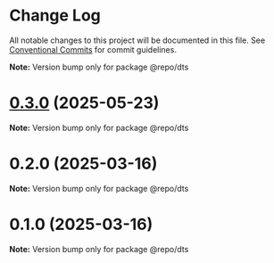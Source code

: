 # Change Log

All notable changes to this project will be documented in this file.
See [Conventional Commits](https://conventionalcommits.org) for commit guidelines.



**Note:** Version bump only for package @repo/dts





# [0.3.0](https://github.com/VdustR/nanostore-qs/compare/v0.2.1...v0.3.0) (2025-05-23)

**Note:** Version bump only for package @repo/dts





# 0.2.0 (2025-03-16)

**Note:** Version bump only for package @repo/dts





# 0.1.0 (2025-03-16)

**Note:** Version bump only for package @repo/dts
